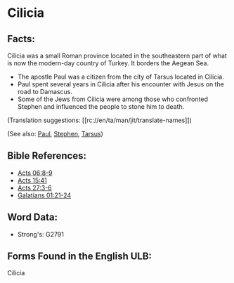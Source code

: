 # Cilicia

## Facts:

Cilicia was a small Roman province located in the southeastern part of what is now the modern-day country of Turkey. It borders the Aegean Sea.

* The apostle Paul was a citizen from the city of Tarsus located in Cilicia.
* Paul spent several years in Cilicia after his encounter with Jesus on the road to Damascus.
* Some of the Jews from Cilicia were among those who confronted Stephen and influenced the people to stone him to death.

(Translation suggestions: [[rc://en/ta/man/jit/translate-names]])

(See also: [Paul](../names/paul.md), [Stephen](../names/stephen.md), [Tarsus](../names/tarsus.md))

## Bible References:

* [Acts 06:8-9](rc://en/tn/help/act/06/08)
* [Acts 15:41](rc://en/tn/help/act/15/41)
* [Acts 27:3-6](rc://en/tn/help/act/27/03)
* [Galatians 01:21-24](rc://en/tn/help/gal/01/21)

## Word Data:

* Strong's: G2791

## Forms Found in the English ULB:

Cilicia


